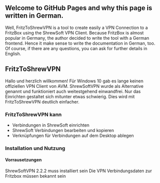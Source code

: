 ## Welcome to GitHub Pages and why this page is written in German.

Well, FritzToShrewVPN is a tool to create easily a VPN Connection to a FritzBox using the ShrewSoft VPN Client. Because FritzBox is almost popular in Germany, the author decided to write the tool with a German frontend. Hence it make sense to write the documentation in German, too. Of course, if there are any questions, you can ask for further details in English.

## FritzToShrewVPN

Hallo und herzlich willkommen! Für Windows 10 gab es lange keinen offiziellen VPN Client von AVM. ShrewSoftVPN wurde als Alternative genannt und funktioniert auch weitestgehend einwandfrei. Nur das Einrichten gestaltet sich mitunter etwas schwierig. Dies wird mit FritzToShrewVPN deutlich einfacher.

### FritzToShrewVPN kann

* Verbindungen in ShrewSoft einrichten
* ShrewSoft Verbindungen bearbeiten und kopieren
* Verknüpfungen für Verbindungen auf dem Desktop ablegen

### Installation und Nutzung

#### Vorrausetzungen
ShrewSoftVPN 2.2.2 muss installiert sein 
Die VPN Verbindungsdaten zur Fritzbox müssen bekannt sein
